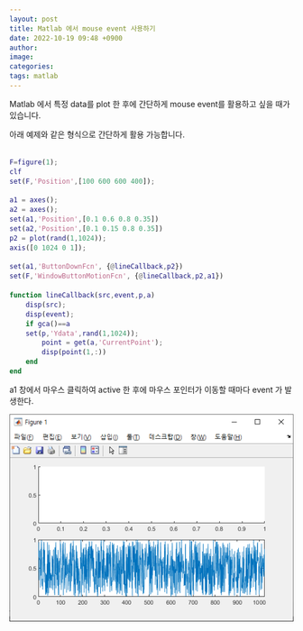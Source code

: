 ```yaml
---
layout: post
title: Matlab 에서 mouse event 사용하기
date: 2022-10-19 09:48 +0900
author:
image:
categories:
tags: matlab
---
```



Matlab 에서 특정 data를 plot 한 후에 간단하게 mouse event를 활용하고 싶을 때가 있습니다.

아래 예제와 같은 형식으로 간단하게 활용 가능합니다.

```matlab

F=figure(1);
clf
set(F,'Position',[100 600 600 400]);

a1 = axes();
a2 = axes();
set(a1,'Position',[0.1 0.6 0.8 0.35])
set(a2,'Position',[0.1 0.15 0.8 0.35])
p2 = plot(rand(1,1024));
axis([0 1024 0 1]);

set(a1,'ButtonDownFcn', {@lineCallback,p2})
set(F,'WindowButtonMotionFcn', {@lineCallback,p2,a1})

function lineCallback(src,event,p,a)
	disp(src);
	disp(event);
	if gca()==a
   	set(p,'Ydata',rand(1,1024));
		point = get(a,'CurrentPoint');
		disp(point(1,:))
	end
end

```

a1 창에서 마우스 클릭하여 active 한 후에
마우스 포인터가 이동할 때마다 event 가 발생한다.

![Desktop View](/assets/img/202210191001.PNG)

